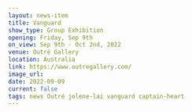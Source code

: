 ```yaml
---
layout: news-item
title: Vanguard
show_type: Group Exhibition
opening: Friday, Sep 9th
on_view: Sep 9th - Oct 2nd, 2022
venue: Outré Gallery
location: Australia
link: https://www.outregallery.com/
image_url:
date: 2022-09-09 
current: false
tags: news Outré jolene-lai vanguard captain-heart
---
```

